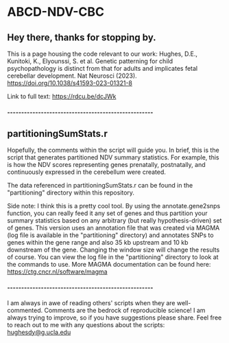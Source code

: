 # ABCD-NDV-CBC

Hey there, thanks for stopping by. 
--------

This is a page housing the code relevant to our work: Hughes, D.E., Kunitoki, K., Elyounssi, S. et al. Genetic patterning for child psychopathology is distinct from that for adults and implicates fetal cerebellar development. Nat Neurosci (2023). https://doi.org/10.1038/s41593-023-01321-8

Link to full text: https://rdcu.be/dcJWk
#### ----------------------------------------------------

## partitioningSumStats.r
Hopefully, the comments within the script will guide you. In brief, this is the script that generates partitioned NDV summary statistics. For example, this is how the NDV scores representing genes prenatally, postnatally, and continuously expressed in the cerebellum were created. 

The data referenced in partitioningSumStats.r can be found in the "partitioning" directory within this repository. 

Side note: I think this is a pretty cool tool. By using the annotate.gene2snps function, you can really feed it any set of genes and thus partition your summary statistics based on any arbitrary (but really hypothesis-driven) set of genes. This version uses an annotation file that was created via MAGMA (log file is available in the "partitioning" directory) and annotates SNPs to genes within the gene range and also 35 kb upstream and 10 kb downstream of the gene. Changing the window size will change the results of course. You can view the log file in the "partitioning" directory to look at the commands to use. More MAGMA documentation can be found here: https://ctg.cncr.nl/software/magma 




#### ----------------------------------------------------

I am always in awe of reading others' scripts when they are well-commented. Comments are the bedrock of reproducible science! I am always trying to improve, so if you have suggestions please share. Feel free to reach out to me with any questions about the scripts: hughesdy@g.ucla.edu 

